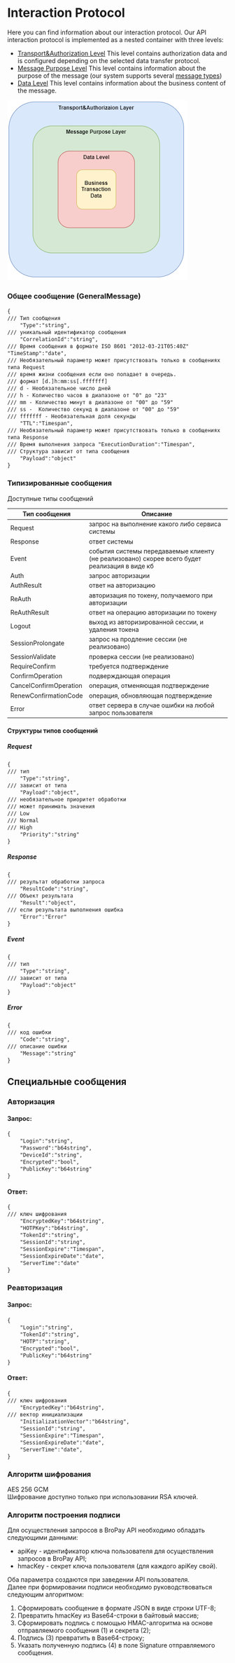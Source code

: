 # Interaction Protocol
Here you can find information about our interaction protocol.
Our API interaction protocol is implemented as a nested container with three levels:
- [Transport&Authorization Level](transport_level.md) This level contains authorization data and is configured depending on the selected data transfer protocol.
- [Message Purpose Level](purpose_level.md) This level contains information about the purpose of the message (our system supports several [message types](message_types.md))
- [Data Level](data_level.md) This level contains information about the business content of the message.


![Layers](images/layers.png "Layers")

### Общее сообщение (GeneralMessage)
```
{
/// Тип сообщения
    "Type":"string", 
/// уникальный идентификатор сообщения
    "CorrelationId":"string",
/// Время сообщения в формате ISO 8601 "2012-03-21T05:40Z" "TimeStamp":"date",
/// Необязательный параметр может присутствовать только в сообщениях типа Request
/// время жизни сообщения если оно попадает в очередь.
/// формат [d.]h:mm:ss[.fffffff]
/// d - Необязательное число дней
/// h - Количество часов в диапазоне от "0" до "23"
/// mm - Количество минут в диапазоне от "00" до "59"
/// ss -  Количество секунд в диапазоне от "00" до "59"
/// fffffff - Необязательная доля секунды
    "TTL":"Timespan",
/// Необязательный параметр может присутствовать только в сообщениях типа Response
/// Время выполнения запроса "ExecutionDuration":"Timespan",
/// Структура зависит от типа сообщения
    "Payload":"object"
}
```
### Типизированные сообщения
Доступные типы сообщений

| Тип сообщения          | Описание                                                                                      |
|------------------------|-----------------------------------------------------------------------------------------------|
| Request                | запрос на выполнение какого либо сервиса системы                                              |
| Response               | ответ системы                                                                                 |
| Event                  | события системы передаваемые клиенту (не реализовано) скорее всего будет реализация в виде кб |
| Auth                   | запрос авторизации                                                                            |
| AuthResult             | ответ на авторизацию                                                                          |
| ReAuth                 | авторизация по токену, получаемого при авторизации                                            |
| ReAuthResult           | ответ на операцию авторизации по токену                                                       |
| Logout                 | выход из авторизированной сессии, и удаления токена                                           |
| SessionProlongate      | запрос на продление сессии (не реализовано)                                                   |
| SessionValidate        | проверка сессии (не реализовано)                                                              |
| RequireConfirm         | требуется подтверждение                                                                       |
| ConfirmOperation       | подверждающая операция                                                                        |
| CancelConfirmOperation | операция, отменяющая подтверждение                                                            |
| RenewConfirmationCode  | операция, обновляющая подтверждение                                                           |
| Error                  | ответ сервера в случае ошибки на любой запрос пользователя                                    |

#### Структуры типов сообщений
##### Request
```
{
/// тип
    "Type":"string",
/// зависит от типа
    "Payload":"object",
/// необязательное приоритет обработки
/// может принимать значения
/// Low
/// Normal
/// High
    "Priority":"string"
}
```
##### Response
```
{
/// результат обработки запроса
    "ResultCode":"string",
/// Объект результата
    "Result":"object",
/// если результата выполнения ошибка
    "Error":"Error"
}
```
##### Event
```
{
/// тип
    "Type":"string",
/// зависит от типа
    "Payload":"object"
}
```
##### Error
```
{
/// код ошибки
    "Code":"string",
/// описание ошибки
    "Message":"string"
}
```
## Специальные сообщения
### Авторизация
#### Запрос:
```
{
    "Login":"string",
    "Password":"b64string",
    "DeviceId":"string",
    "Encrypted":"bool",
    "PublicKey":"b64string"
}
```
#### Ответ:
```
{
/// ключ шифрования
    "EncryptedKey":"b64string",
    "HOTPKey":"b64string",
    "TokenId":"string",
    "SessionId":"string",
    "SessionExpire":"Timespan",
    "SessionExpireDate":"date",
    "ServerTime":"date"
}
```
### Реавторизация
#### Запрос:
```
{
    "Login":"string",
    "TokenId":"string",
    "HOTP":"string",
    "Encrypted":"bool",
    "PublicKey":"b64string"
}
```
#### Ответ:
```
{
/// ключ шифрования
    "EncryptedKey":"b64string",
/// вектор инициализации
    "InitializationVector":"b64string",
    "SessionId":"string",
    "SessionExpire":"Timespan",
    "SessionExpireDate":"date",
    "ServerTime":"date",
}
```
### Алгоритм шифрования
AES 256 GCM  
Шифрование доступно только при использовании RSA ключей.

### Алгоритм построения подписи
Для осуществления запросов в BroPay API необходимо обладать следующими данными:

- apiKey - идентификатор ключа пользователя для осуществления запросов в BroPay API;
- hmacKey - секрет ключа пользователя (для каждого apiKey свой).

Оба параметра создаются при заведении API пользователя.  
Далее при формировании подписи необходимо руководствоваться следующим алгоритмом:

1. Сформировать сообщение в формате JSON в виде строки UTF-8;
2. Превратить hmacKey из Base64-строки в байтовый массив;
3. Сформировать подпись с помощью HMAC-алгоритма на основе отправляемого сообщения (1) и секрета (2);
4. Подпись (3) превратить в Base64-строку;
5. Указать полученную подпись (4) в поле Signature отправляемого сообщения.